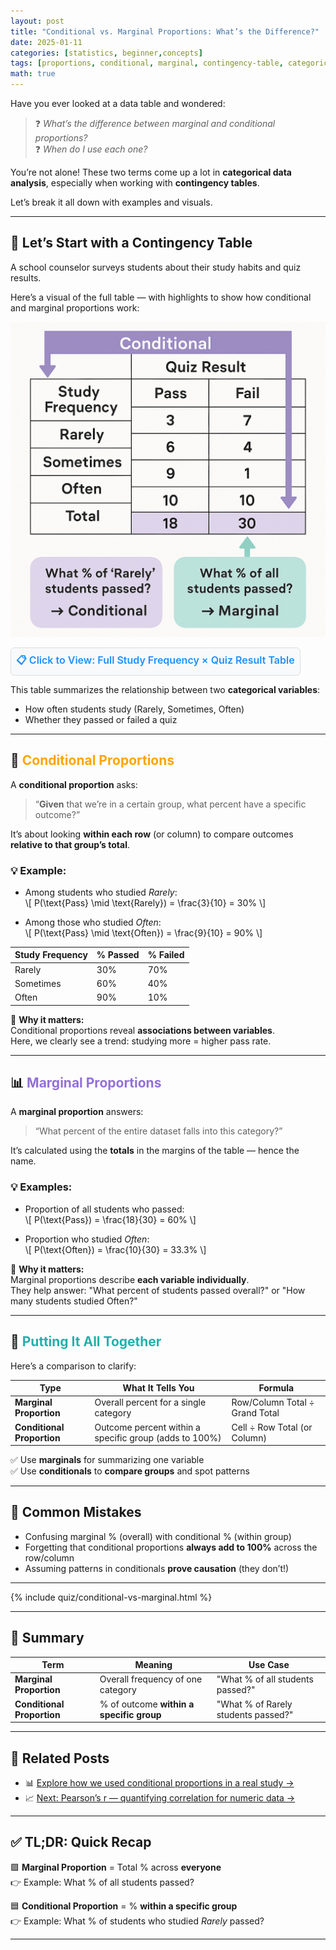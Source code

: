 ```yaml
---
layout: post
title: "Conditional vs. Marginal Proportions: What’s the Difference?"
date: 2025-01-11
categories: [statistics, beginner,concepts]
tags: [proportions, conditional, marginal, contingency-table, categorical]
math: true
---
```


Have you ever looked at a data table and wondered:

> ❓ *What’s the difference between marginal and conditional proportions?*  
> ❓ *When do I use each one?*

You’re not alone! These two terms come up a lot in **categorical data analysis**, especially when working with **contingency tables**.

Let’s break it all down with examples and visuals.

---

## 🧮 Let’s Start with a Contingency Table

A school counselor surveys students about their study habits and quiz results.

Here’s a visual of the full table — with highlights to show how conditional and marginal proportions work:

![Conditional vs Marginal Table](/assets/images/conditional-vs-marginal-table.png)

<details class="my-4">
  <summary style="font-weight:600; font-size:1rem; color:#1E90FF; padding:0.5em; background:#f8f9fa; border:1px solid #ddd; border-radius:6px; display:inline-block; cursor:pointer;">
    📋 Click to View: Full Study Frequency × Quiz Result Table
  </summary>

  <div class="table-responsive mt-3">
    <table class="table table-bordered table-sm">
      <thead class="table-light">
        <tr>
          <th>Study Frequency \\ Quiz Result</th>
          <th>Pass</th>
          <th>Fail</th>
          <th>Total</th>
        </tr>
      </thead>
      <tbody>
        <tr>
          <td>Rarely</td>
          <td>3</td>
          <td>7</td>
          <td>10</td>
        </tr>
        <tr>
          <td>Sometimes</td>
          <td>6</td>
          <td>4</td>
          <td>10</td>
        </tr>
        <tr>
          <td>Often</td>
          <td>9</td>
          <td>1</td>
          <td>10</td>
        </tr>
        <tr class="table-light">
          <th>Total</th>
          <th>18</th>
          <th>12</th>
          <th>30</th>
        </tr>
      </tbody>
    </table>
  </div>
</details>

This table summarizes the relationship between two **categorical variables**:
- How often students study (Rarely, Sometimes, Often)
- Whether they passed or failed a quiz

---

## 🔁 <span style="color:#FFA500;">Conditional Proportions</span>

A **conditional proportion** asks:

> “**Given** that we’re in a certain group, what percent have a specific outcome?”

It’s about looking **within each row** (or column) to compare outcomes **relative to that group’s total**.

### 💡 Example:
- Among students who studied *Rarely*:  
  \\[
  P(\text{Pass} \mid \text{Rarely}) = \frac{3}{10} = 30\%
  \\]

- Among those who studied *Often*:  
  \\[
  P(\text{Pass} \mid \text{Often}) = \frac{9}{10} = 90\%
  \\]

| Study Frequency | % Passed | % Failed |
|-----------------|----------|----------|
| Rarely          | 30%      | 70%      |
| Sometimes       | 60%      | 40%      |
| Often           | 90%      | 10%      |

🧠 **Why it matters:**  
Conditional proportions reveal **associations between variables**.  
Here, we clearly see a trend: studying more = higher pass rate.

---

## 📊 <span style="color:#9370DB;">Marginal Proportions</span>

A **marginal proportion** answers:

> “What percent of the entire dataset falls into this category?”

It’s calculated using the **totals** in the margins of the table — hence the name.

### 💡 Examples:
- Proportion of all students who passed:  
  \\[
  P(\text{Pass}) = \frac{18}{30} = 60\%
  \\]

- Proportion who studied *Often*:  
  \\[
  P(\text{Often}) = \frac{10}{30} = 33.3\%
  \\]

🧠 **Why it matters:**  
Marginal proportions describe **each variable individually**.  
They help answer: "What percent of students passed overall?" or "How many students studied Often?"

---

## 🧩 <span style="color:#20B2AA;">Putting It All Together</span>

Here’s a comparison to clarify:

| Type                   | What It Tells You                                      | Formula                          |
|------------------------|--------------------------------------------------------|----------------------------------|
| **Marginal Proportion**   | Overall percent for a single category                   | Row/Column Total ÷ Grand Total   |
| **Conditional Proportion** | Outcome percent within a specific group (adds to 100%) | Cell ÷ Row Total (or Column)     |

✅ Use **marginals** for summarizing one variable  
✅ Use **conditionals** to **compare groups** and spot patterns

---

## 🚫 Common Mistakes

- Confusing marginal % (overall) with conditional % (within group)
- Forgetting that conditional proportions **always add to 100%** across the row/column
- Assuming patterns in conditionals **prove causation** (they don’t!)

---
{% include quiz/conditional-vs-marginal.html %}

---
## 🧠 Summary

| Term                  | Meaning                                               | Use Case                          |
|-----------------------|-------------------------------------------------------|-----------------------------------|
| **Marginal Proportion**  | Overall frequency of one category                    | "What % of all students passed?"  |
| **Conditional Proportion** | % of outcome **within a specific group**            | "What % of Rarely students passed?" |

---

## 🔗 Related Posts

- 📊 [Explore how we used conditional proportions in a real study →](/posts/correlation-contingency-scatter/)
- 📈 [Next: Pearson’s r — quantifying correlation for numeric data →](/posts/correlation-contingency-scatter/)

---

## ✅ TL;DR: Quick Recap

🟪 **Marginal Proportion** = Total % across **everyone**  
👉 Example: What % of all students passed?

🟦 **Conditional Proportion** = % **within a specific group**  
👉 Example: What % of students who studied *Rarely* passed?

---
